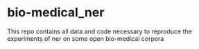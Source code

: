 # bio-medical_ner
This repo contains all data and code necessary to reproduce the experiments of ner on some open bio-medical corpora
